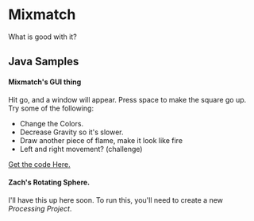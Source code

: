 # Mixmatch

What is good with it?

## Java Samples

#### Mixmatch's GUI thing

Hit go, and a window will appear. Press space to make the square go up. Try some of the following:

- Change the Colors.
- Decrease Gravity so it's slower.
- Draw another piece of flame, make it look like fire
- Left and right movement? (challenge)

[Get the code Here.](./lander.java)

#### Zach's Rotating Sphere.

I'll have this up here soon. To run this, you'll need to create a new *Processing Project*.
